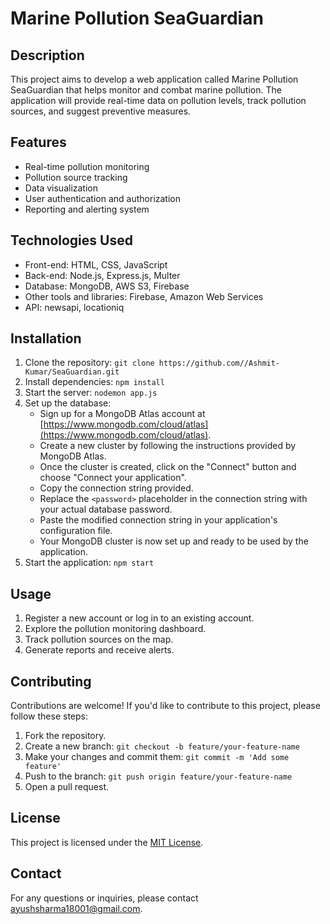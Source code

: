 # Marine Pollution SeaGuardian

## Description
This project aims to develop a web application called Marine Pollution SeaGuardian that helps monitor and combat marine pollution. The application will provide real-time data on pollution levels, track pollution sources, and suggest preventive measures.

## Features
- Real-time pollution monitoring
- Pollution source tracking
- Data visualization
- User authentication and authorization
- Reporting and alerting system

## Technologies Used
- Front-end: HTML, CSS, JavaScript
- Back-end: Node.js, Express.js, Multer
- Database: MongoDB, AWS S3, Firebase
- Other tools and libraries: Firebase, Amazon Web Services
- API: newsapi, locationiq

## Installation
1. Clone the repository: `git clone https://github.com//Ashmit-Kumar/SeaGuardian.git`
2. Install dependencies: `npm install`
3. Start the server: `nodemon app.js`
4. Set up the database:
    - Sign up for a MongoDB Atlas account at [https://www.mongodb.com/cloud/atlas](https://www.mongodb.com/cloud/atlas).
    - Create a new cluster by following the instructions provided by MongoDB Atlas.
    - Once the cluster is created, click on the "Connect" button and choose "Connect your application".
    - Copy the connection string provided.
    - Replace the `<password>` placeholder in the connection string with your actual database password.
    - Paste the modified connection string in your application's configuration file.
    - Your MongoDB cluster is now set up and ready to be used by the application.
5. Start the application: `npm start`

## Usage
1. Register a new account or log in to an existing account.
2. Explore the pollution monitoring dashboard.
3. Track pollution sources on the map.
4. Generate reports and receive alerts.

## Contributing
Contributions are welcome! If you'd like to contribute to this project, please follow these steps:
1. Fork the repository.
2. Create a new branch: `git checkout -b feature/your-feature-name`
3. Make your changes and commit them: `git commit -m 'Add some feature'`
4. Push to the branch: `git push origin feature/your-feature-name`
5. Open a pull request.

## License
This project is licensed under the [MIT License](LICENSE).

## Contact
For any questions or inquiries, please contact ayushsharma18001@gmail.com.

